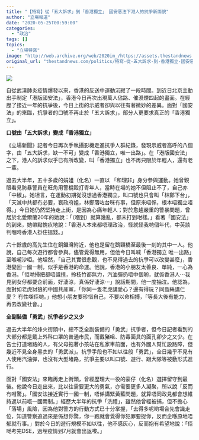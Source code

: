```yaml
---
title: "【特寫】從「五大訴求」到「香港獨立」　國安惡法下港人的抗爭新面貌"
author: "立場報道"
date: "2020-05-25T00:59:00"
categories:
  - "政治"
tags: []
topics:
  - "立場特寫"
image: "http://web.archive.org/web/2020im_/https://assets.thestandnews.com/media/photos/protestor-14_7CNbN.png"
original_url: "thestandnews.com/politics/特寫-從-五大訴求-到-香港獨立-國安惡法下港人的抗爭新面貌"
---
```

![](http://web.archive.org/web/2020im_/https://assets.thestandnews.com/media/photos/protestor-14_7CNbN.png)

自從武漢肺炎疫情爆發以來，香港的反送中運動沉寂了一段時間。到近日北京主動出手制定「港版國安法」，香港今日再次出現萬人佔路、催淚煙四起的畫面。在經歷了接近一年的抗爭後，今日上街的示威者卻與以往有著微妙的差異。面對「國安法」的來臨，抗爭者的口號不再止於「五大訴求」，部分人更要求真正的「香港獨立」。

**口號由「五大訴求」變成「香港獨立」**

《立場新聞》記者今日再次手執攝影機走進抗爭人群紀錄，發現示威者高呼的八個字，由「五大訴求，缺一不可」變成「香港獨立，唯一出路」。在「港版國安法」之下，港人的訴求似乎已有所改變，叫「香港獨立」也不再只限於年輕人，還有老一輩。

過去大半年，五十多歲的娟姐（化名）一直以 「和理非」身分參與運動。她曾親眼看見防暴警員在旺角用警棍毆打青年人，當時在場的她不但阻止不了，自己亦「中椒」。她坦言，在運動初期從沒想過香港獨立，叫口號也只會叫「林鄭下台」，「天滅中共都冇必要，衰政府姐，林鄭落咗台咪冇事，但原來唔係，根本唔獨立唔得。」今日她仍然堅持走上街，是因為心痛年輕人；對於愈趨嚴重的警暴問題，曾居於北愛爾蘭20年的她說：「（嗰到）就算幾亂，都未打到咁樣。」看著「國安法」的到來，她帶點愧疚地說：「香港人本來都唔理政治，怪就怪我哋個年代，中英談判嗰時香港人掛住搵錢。」

六十餘歲的高先生住在銅鑼灣附近，他也是留在鵝頸橋至最後一刻的其中一人。他說，自己每次遊行都會參與。儘管覺得無用，但他今日叫喊「香港獨立 唯一出路」至喉嚨沙啞。他坦然，「自己其實很悲觀，也不見得過去的抗爭可以改變甚麼」，香港變回一國一制，似乎是香港的命運。他說，香港的小朋友太善良、單純，一心為香港。「佢哋掃把都唔識揸，拎枝竹都無力，汽油彈扔唔中個啲，就係香港人⋯我見到女仔都要企前面，好淒涼，真係好淒涼⋯」說話期間，他一度抽泣。他認為，面對如老虎豺狼的中國共産黨，「你同一隻老虎講愛心？邊有得玩？同藍絲講仁愛？ 冇性㗎佢哋。」他想小朋友要珍惜自己，不要以命相搏，「等長大後有能力，再去改變社會。」

**全副裝備「勇武」抗爭者少之又少**

過去大半年的烽火街頭中，總不乏全副裝備的「勇武」抗爭者，但今日記者看到的大部分都是戴上外科口罩的普通市民，而戴豬咀、防毒面具的面孔卻少之又少。在告士打道堵路的人，有父母拖著小孩站在私家車前面，也有外國人幫忙設路障，但幾近不見全身黑衣的「勇武派」。抗爭手段也不如以往般「勇武」，全日幾乎不見有人使用汽油彈，也沒有大型堵路，抗爭主要以叫口號、遊行、跟大隊等被動形式進行。

面對「國安法」來臨再走上街頭，曾經歷理大一役的豪仔（化名）選擇留守到最後。他說今日走出來，比以往需要更大的勇氣，亦需要更多人凝聚，所以說「反而冇咁驚」。「國安法接近實行一國一制，唔係講緊黃藍問題，就算唔同政見都會想維持返以前嘅一國兩制。」經歷大半年的抗爭「洗禮」，雖然他曾經被捕，但不擔心「落場」風險，因為他對警方的行動方式已十分掌握，「去得多呢啲場合先會識走位，知道警察追過來是係想你驚，你一跑就會覺得你犯罪要捉你，反而企喺原地唔郁就冇事。」對於今日的遊行規模不如以往，他不感灰心，反而抱有希望地說：「佢哋考完DSE，過埋疫情到7月就會出返嚟。」